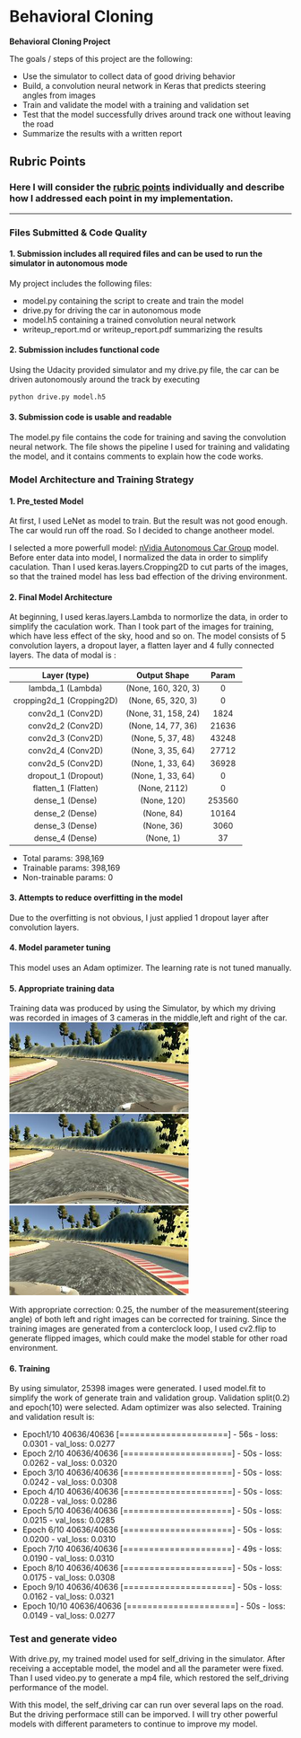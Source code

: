 # **Behavioral Cloning** 

**Behavioral Cloning Project**

The goals / steps of this project are the following:
* Use the simulator to collect data of good driving behavior
* Build, a convolution neural network in Keras that predicts steering angles from images
* Train and validate the model with a training and validation set
* Test that the model successfully drives around track one without leaving the road
* Summarize the results with a written report



## Rubric Points
### Here I will consider the [rubric points](https://review.udacity.com/#!/rubrics/432/view) individually and describe how I addressed each point in my implementation.  

---
### Files Submitted & Code Quality

#### 1. Submission includes all required files and can be used to run the simulator in autonomous mode

My project includes the following files:
* model.py containing the script to create and train the model
* drive.py for driving the car in autonomous mode
* model.h5 containing a trained convolution neural network 
* writeup_report.md or writeup_report.pdf summarizing the results

#### 2. Submission includes functional code
Using the Udacity provided simulator and my drive.py file, the car can be driven autonomously around the track by executing 
```sh
python drive.py model.h5
```

#### 3. Submission code is usable and readable

The model.py file contains the code for training and saving the convolution neural network. The file shows the pipeline I used for training and validating the model, and it contains comments to explain how the code works.

### Model Architecture and Training Strategy

#### 1. Pre_tested Model
At first, I used LeNet as model to train. But the result was not good enough. The car would run off the road. So I decided to change anotheer model.

I selected a more powerfull model: [nVidia Autonomous Car Group](https://devblogs.nvidia.com/deep-learning-self-driving-cars/) model. Before enter data into model, I normalized the data in order to simplify caculation. Than I used keras.layers.Cropping2D to cut parts of the images, so that the trained model has less bad effection of the driving environment. 

#### 2. Final Model Architecture
At beginning, I used keras.layers.Lambda to normorlize the data, in order to simplify the caculation work. Than I took part of the images for training, which have less effect of the sky, hood and so on. The model consists of 5 convolution layers, a dropout layer, a flatten layer and 4 fully connected layers. The data of modal is :

| Layer (type)             |      Output Shape    |         Param        | 
|:------------------------:|:--------------------:|:--------------------:|
|lambda_1 (Lambda)         |   (None, 160, 320, 3)|           0          | 
|cropping2d_1 (Cropping2D) |   (None, 65, 320, 3) |           0          |
|conv2d_1 (Conv2D)         |   (None, 31, 158, 24)|          1824        |
|conv2d_2 (Conv2D)         |   (None, 14, 77, 36) |          21636       |
|conv2d_3 (Conv2D)         |   (None, 5, 37, 48)  |          43248       |
|conv2d_4 (Conv2D)         |   (None, 3, 35, 64)  |          27712       | 
|conv2d_5 (Conv2D)         |   (None, 1, 33, 64)  |          36928       | 
|dropout_1 (Dropout)       |   (None, 1, 33, 64)  |           0          |
|flatten_1 (Flatten)       |   (None, 2112)       |           0          |
|dense_1 (Dense)           |   (None, 120)        |         253560       |
|dense_2 (Dense)           |   (None, 84)         |          10164       |
|dense_3 (Dense)           |   (None, 36)         |          3060        |
|dense_4 (Dense)           |   (None, 1)          |           37         |
* Total params: 398,169
* Trainable params: 398,169
* Non-trainable params: 0

#### 3. Attempts to reduce overfitting in the model
Due to the overfitting is not obvious, I just applied 1 dropout layer after convolution layers. 

#### 4. Model parameter tuning
This model uses an Adam optimizer. The learning rate is not tuned manually. 

#### 5. Appropriate training data
Training data was produced by using the Simulator, by which my driving was recorded in images of 3 cameras in the middle,left and right of the car.
![alt text](./image_examples/left_2019_02_17_00_51_33_237.jpg "Left Camera") 
![alt text](./image_examples/center_2019_02_17_00_51_33_237.jpg "Center Camera") 
![alt text](./image_examples/right_2019_02_17_00_51_33_237.jpg "Right Camera")

With appropriate correction: 0.25, the number of the measurement(steering angle) of both left and right images can be corrected for training. Since the training images are generated from a conterclock loop, I used cv2.flip to generate flipped images, which could make the model stable for other road environment.

#### 6. Training
By using simulator, 25398 images were generated. I used model.fit to simplify the work of generate train and validation group. Validation split(0.2) and epoch(10) were selected. Adam optimizer was also selected. Training and validation result is:


* Epoch1/10 
40636/40636 [=====================] - 56s - loss: 0.0301 - val_loss: 0.0277
* Epoch 2/10
40636/40636 [=====================] - 50s - loss: 0.0262 - val_loss: 0.0320
* Epoch 3/10
40636/40636 [=====================] - 50s - loss: 0.0242 - val_loss: 0.0308
* Epoch 4/10
40636/40636 [=====================] - 50s - loss: 0.0228 - val_loss: 0.0286
* Epoch 5/10
40636/40636 [=====================] - 50s - loss: 0.0215 - val_loss: 0.0285
* Epoch 6/10
40636/40636 [=====================] - 50s - loss: 0.0200 - val_loss: 0.0310
* Epoch 7/10
40636/40636 [=====================] - 49s - loss: 0.0190 - val_loss: 0.0310
* Epoch 8/10
40636/40636 [=====================] - 50s - loss: 0.0175 - val_loss: 0.0308
* Epoch 9/10
40636/40636 [=====================] - 50s - loss: 0.0162 - val_loss: 0.0321
* Epoch 10/10
40636/40636 [=====================] - 50s - loss: 0.0149 - val_loss: 0.0277


### Test and generate video

With drive.py, my trained model used for self_driving in the simulator. After receiving a acceptable model, the model and all the parameter were fixed. Than I used video.py to generate a mp4 file, which restored the self_driving performance of the model.

With this model, the self_driving car can run over several laps on the road. But the driving performace still can be imporved. I will try other powerful models with different parameters to continue to improve my model. 

